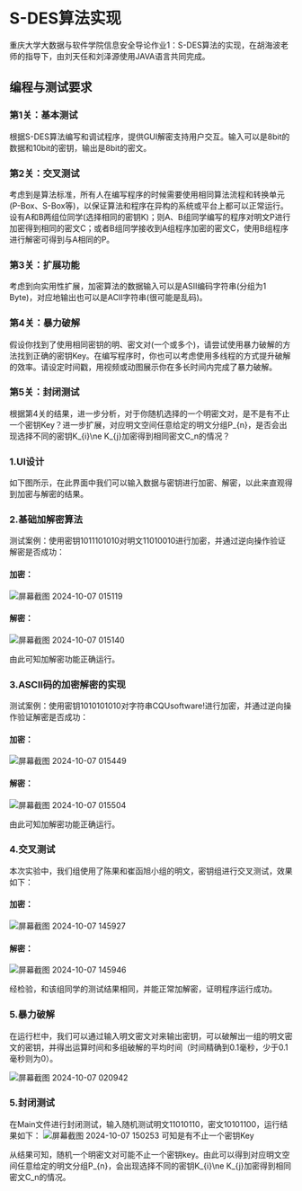 # S-DES算法实现  
重庆大学大数据与软件学院信息安全导论作业1：S-DES算法的实现，在胡海波老师的指导下，由刘天任和刘泽源使用JAVA语言共同完成。

## 编程与测试要求  
### 第1关：基本测试  
根据S-DES算法编写和调试程序，提供GUI解密支持用户交互。输入可以是8bit的数据和10bit的密钥，输出是8bit的密文。

### 第2关：交叉测试  
考虑到是算法标准，所有人在编写程序的时候需要使用相同算法流程和转换单元(P-Box、S-Box等)，以保证算法和程序在异构的系统或平台上都可以正常运行。设有A和B两组位同学(选择相同的密钥K)；则A、B组同学编写的程序对明文P进行加密得到相同的密文C；或者B组同学接收到A组程序加密的密文C，使用B组程序进行解密可得到与A相同的P。

### 第3关：扩展功能  
考虑到向实用性扩展，加密算法的数据输入可以是ASII编码字符串(分组为1 Byte)，对应地输出也可以是ACII字符串(很可能是乱码)。

### 第4关：暴力破解  
假设你找到了使用相同密钥的明、密文对(一个或多个)，请尝试使用暴力破解的方法找到正确的密钥Key。在编写程序时，你也可以考虑使用多线程的方式提升破解的效率。请设定时间戳，用视频或动图展示你在多长时间内完成了暴力破解。

### 第5关：封闭测试  
根据第4关的结果，进一步分析，对于你随机选择的一个明密文对，是不是有不止一个密钥Key？进一步扩展，对应明文空间任意给定的明文分组P_{n}，是否会出现选择不同的密钥K_{i}\ne K_{j}加密得到相同密文C_n的情况？
### 1.UI设计
如下图所示，在此界面中我们可以输入数据与密钥进行加密、解密，以此来直观得到加密与解密的结果。





### 2.基础加解密算法  
测试案例：使用密钥1011101010对明文11010010进行加密，并通过逆向操作验证解密是否成功：
#### 加密：
![屏幕截图 2024-10-07 015119](https://github.com/user-attachments/assets/3a8910aa-9ef9-44a7-bd93-7daa518776e9)
#### 解密：
![屏幕截图 2024-10-07 015140](https://github.com/user-attachments/assets/76b77a9b-f730-46b6-8881-80f9b23a1c04)

由此可知加解密功能正确运行。

### 3.ASCII码的加密解密的实现
测试案例：使用密钥1010101010对字符串CQUsoftware!进行加密，并通过逆向操作验证解密是否成功：
#### 加密：
![屏幕截图 2024-10-07 015449](https://github.com/user-attachments/assets/c49f2749-9aa7-4f4a-84e6-20816f735507)
#### 解密：
![屏幕截图 2024-10-07 015504](https://github.com/user-attachments/assets/b3e6b0f5-b81e-4890-a76b-de593e953b4a)

由此可知加解密功能正确运行。

### 4.交叉测试
本次实验中，我们组使用了陈果和崔函旭小组的明文，密钥组进行交叉测试，效果如下：
#### 加密：
![屏幕截图 2024-10-07 145927](https://github.com/user-attachments/assets/8c0dec3a-aaed-4b3d-84b0-19f737430483)
#### 解密：
![屏幕截图 2024-10-07 145946](https://github.com/user-attachments/assets/0c14fbdb-5e7e-49b9-b2f2-88e5e4f5e3d0)

经检验，和该组同学的测试结果相同，并能正常加解密，证明程序运行成功。

### 5.暴力破解
在运行栏中，我们可以通过输入明文密文对来输出密钥，可以破解出一组的明文密文的密钥，并得出运算时间和多组破解的平均时间（时间精确到0.1毫秒，少于0.1毫秒则为0）。

![屏幕截图 2024-10-07 020942](https://github.com/user-attachments/assets/5aeb75d2-dc68-4d4f-9d69-d0070e8c9381)

   
### 5.封闭测试
在Main文件进行封闭测试，输入随机测试明文11010110，密文10101100，运行结果如下：
![屏幕截图 2024-10-07 150253](https://github.com/user-attachments/assets/8c469c93-dca2-4693-80ca-c1fc5a24fa4f)
可知是有不止一个密钥Key

从结果可知，随机一个明密文对可能不止一个密钥key。由此可以得到对应明文空间任意给定的明文分组P_{n}，会出现选择不同的密钥K_{i}\ne K_{j}加密得到相同密文C_n的情况。
